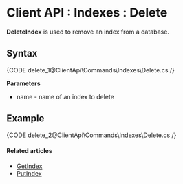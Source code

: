 # Client API : Indexes : Delete

**DeleteIndex** is used to remove an index from a database.

## Syntax

{CODE delete_1@ClientApi\Commands\Indexes\Delete.cs /}

**Parameters**   

- name - name of an index to delete   

## Example

{CODE delete_2@ClientApi\Commands\Indexes\Delete.cs /}

#### Related articles

- [GetIndex](../../../client-api/commands/indexes/get)  
- [PutIndex](../../../client-api/commands/indexes/delete)  